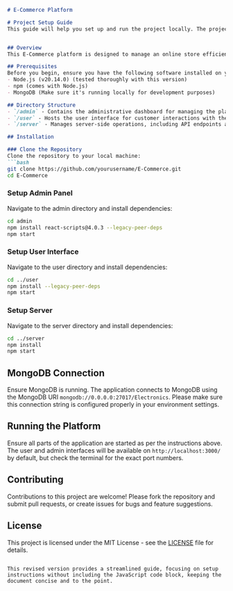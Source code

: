 
```markdown
# E-Commerce Platform

# Project Setup Guide
This guide will help you set up and run the project locally. The project consists of two main components:


## Overview
This E-Commerce platform is designed to manage an online store efficiently. It consists of three main components: `admin`, `user`, and `server`. The platform leverages Node.js for its runtime environment and MongoDB for its database.

## Prerequisites
Before you begin, ensure you have the following software installed on your system:
- Node.js (v20.14.0) (tested thoroughly with this version)
- npm (comes with Node.js)
- MongoDB (Make sure it's running locally for development purposes)

## Directory Structure
- `/admin` - Contains the administrative dashboard for managing the platform.
- `/user` - Hosts the user interface for customer interactions with the e-commerce store.
- `/server` - Manages server-side operations, including API endpoints and database interactions.

## Installation

### Clone the Repository
Clone the repository to your local machine:
```bash
git clone https://github.com/yourusername/E-Commerce.git
cd E-Commerce
```

### Setup Admin Panel
Navigate to the admin directory and install dependencies:
```bash
cd admin
npm install react-scripts@4.0.3 --legacy-peer-deps
npm start
```

### Setup User Interface
Navigate to the user directory and install dependencies:
```bash
cd ../user
npm install --legacy-peer-deps
npm start
```

### Setup Server
Navigate to the server directory and install dependencies:
```bash
cd ../server
npm install
npm start
```

## MongoDB Connection

Ensure MongoDB is running. The application connects to MongoDB using the MongoDB URI `mongodb://0.0.0.0:27017/Electronics`. Please make sure this connection string is configured properly in your environment settings.

## Running the Platform
Ensure all parts of the application are started as per the instructions above. The user and admin interfaces will be available on `http://localhost:3000/` by default, but check the terminal for the exact port numbers.

## Contributing
Contributions to this project are welcome! Please fork the repository and submit pull requests, or create issues for bugs and feature suggestions.

## License
This project is licensed under the MIT License - see the [LICENSE](LICENSE) file for details.
```

This revised version provides a streamlined guide, focusing on setup instructions without including the JavaScript code block, keeping the document concise and to the point.